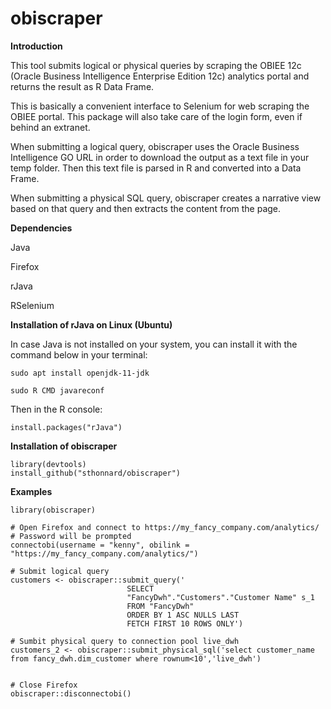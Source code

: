 # obiscraper

**Introduction**

This tool submits logical or physical queries by scraping the OBIEE 12c (Oracle Business Intelligence Enterprise Edition 12c) analytics portal and returns the result as R Data Frame.

This is basically a convenient interface to Selenium for web scraping the OBIEE portal. This package will also take care of the login form, even if behind an extranet.

When submitting a logical query, obiscraper uses the Oracle Business Intelligence GO URL in order to download the output as a text file in your temp folder. Then this text file is parsed in R and converted into a Data Frame.

When submitting a physical SQL query, obiscraper creates a narrative view based on that query and then extracts the content from the page.

**Dependencies**

Java

Firefox

rJava

RSelenium

**Installation of rJava on Linux (Ubuntu)**

In case Java is not installed on your system, you can install it with the command below in your terminal:

    sudo apt install openjdk-11-jdk

    sudo R CMD javareconf

Then in the R console:

    install.packages("rJava")

**Installation of obiscraper**

    library(devtools)
    install_github("sthonnard/obiscraper")

**Examples**

```{r}
library(obiscraper)

# Open Firefox and connect to https://my_fancy_company.com/analytics/
# Password will be prompted
connectobi(username = "kenny", obilink = "https://my_fancy_company.com/analytics/")

# Submit logical query
customers <- obiscraper::submit_query('
                          SELECT
                          "FancyDwh"."Customers"."Customer Name" s_1
                          FROM "FancyDwh"
                          ORDER BY 1 ASC NULLS LAST
                          FETCH FIRST 10 ROWS ONLY')

# Sumbit physical query to connection pool live_dwh
customers_2 <- obiscraper::submit_physical_sql('select customer_name from fancy_dwh.dim_customer where rownum<10','live_dwh')


# Close Firefox
obiscraper::disconnectobi()


```
